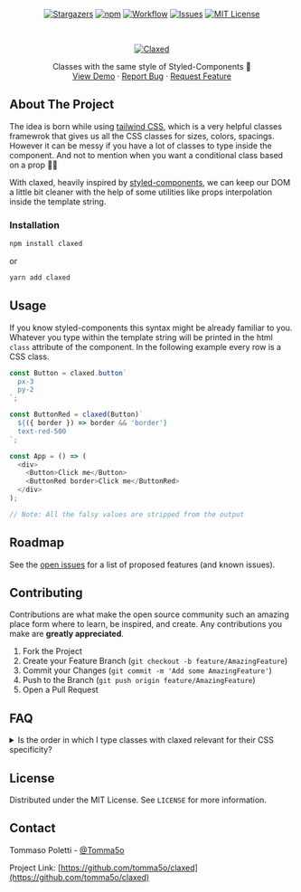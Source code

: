 <!-- PROJECT SHIELDS -->
<!--
*** I'm using markdown "reference style" links for readability.
*** Reference links are enclosed in brackets [ ] instead of parentheses ( ).
*** See the bottom of this document for the declaration of the reference variables
*** for contributors-url, forks-url, etc. This is an optional, concise syntax you may use.
*** https://www.markdownguide.org/basic-syntax/#reference-style-links
-->
<div align="center">

[![Stargazers][stars-shield]][stars-url]
[![npm][npm-shield]][npm-url]
[![Workflow][workflow-shield]][workflow-url]
[![Issues][issues-shield]][issues-url]
[![MIT License][license-shield]][license-url]

</div>
<!-- PROJECT LOGO -->
<br />
<p align="center">
  <a href="https://github.com/tomma5o/claxed">
    <img src="images/claxed_logo.png" alt="Claxed">
  </a>
  <p align="center">
    Classes with the same style of Styled-Components 🚀
    <br />
    <a href="https://github.com/tomma5o/claxed">View Demo</a>
    ·
    <a href="https://github.com/tomma5o/claxed/issues">Report Bug</a>
    ·
    <a href="https://github.com/tomma5o/claxed/issues">Request Feature</a>
  </p>
</p>

<!-- ABOUT THE PROJECT -->

## About The Project

The idea is born while using [tailwind CSS](https://tailwindcss.com/), which is a very helpful classes framewrok that gives us all the CSS classes for sizes, colors, spacings.
However it can be messy if you have a lot of classes to type inside the component. And not to mention when you want a conditional class based on a prop 💆‍♂️

With claxed, heavily inspired by [styled-components](https://styled-components.com/), we can keep our DOM a little bit cleaner with the help of some utilities like props interpolation inside the template string.

<!-- GETTING STARTED -->

### Installation

```sh
npm install claxed
```

or

```sh
yarn add claxed
```

<!-- USAGE EXAMPLES -->

## Usage

If you know styled-components this syntax might be already familiar to you. Whatever you type within the template string will be printed in the html `class` attribute of the component. In the following example every row is a CSS class.

```js
const Button = claxed.button`
  px-3
  py-2
`;

const ButtonRed = claxed(Button)`
  ${({ border }) => border && 'border'}
  text-red-500
`;

const App = () => (
  <div>
    <Button>Click me</Button>
    <ButtonRed border>Click me</ButtonRed>
  </div>
);

// Note: All the falsy values are stripped from the output
```

## Roadmap

See the [open issues](https://github.com/tomma5o/claxed/issues) for a list of proposed features (and known issues).

<!-- CONTRIBUTING -->

## Contributing

Contributions are what make the open source community such an amazing place form where to learn, be inspired, and create. Any contributions you make are **greatly appreciated**.

1. Fork the Project
2. Create your Feature Branch (`git checkout -b feature/AmazingFeature`)
3. Commit your Changes (`git commit -m 'Add some AmazingFeature'`)
4. Push to the Branch (`git push origin feature/AmazingFeature`)
5. Open a Pull Request

## FAQ

<details>
  <summary>Is the order in which I type classes with claxed relevant for their CSS specificity?</summary>
  <p>No. Claxed is only responsible to combine CSS classes and put the result in the html `class` attribute of the component. If you have any specificity problem you should look at how classes are defined in the CSS file</p>
</details>

<!-- LICENSE -->

## License

Distributed under the MIT License. See `LICENSE` for more information.

<!-- CONTACT -->

## Contact

Tommaso Poletti - [@Tomma5o](https://twitter.com/tomma5o)

Project Link: [https://github.com/tomma5o/claxed](https://github.com/tomma5o/claxed)

<!-- MARKDOWN LINKS & IMAGES -->
<!-- https://www.markdownguide.org/basic-syntax/#reference-style-links -->

[npm-shield]: https://img.shields.io/npm/v/claxed?color=%23ff0000&logo=npm
[stars-shield]: https://img.shields.io/github/stars/tomma5o/claxed?style=social
[issues-shield]: https://img.shields.io/github/issues-raw/tomma5o/claxed
[license-shield]: https://img.shields.io/npm/l/claxed
[workflow-shield]: https://img.shields.io/github/workflow/status/tomma5o/claxed/CI

<!--URLs-->

[npm-url]: https://npmjs.com/package/claxed
[stars-url]: https://github.com/tomma5o/claxed/stargazers
[issues-url]: https://github.com/tomma5o/claxed/issues
[license-url]: https://github.com/tomma5o/claxed/blob/master/LICENSE.txt
[workflow-url]: https://github.com/tomma5o/claxed/actions/workflows/main.yml
